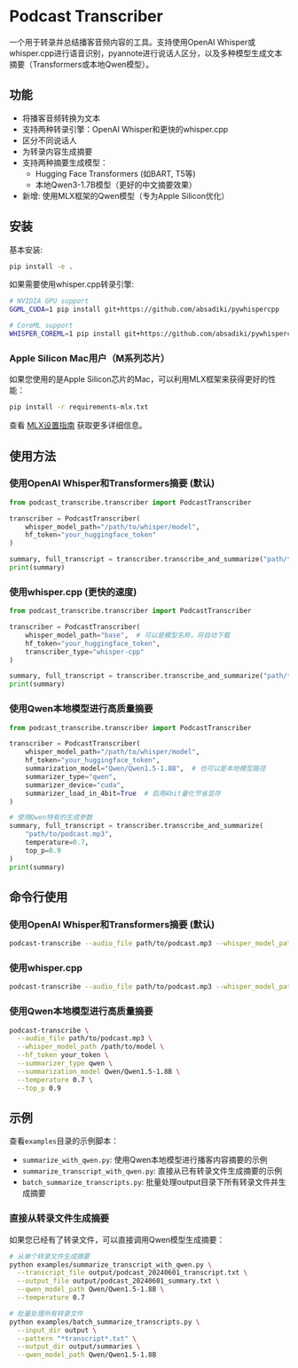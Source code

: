 # Podcast Transcriber

一个用于转录并总结播客音频内容的工具。支持使用OpenAI Whisper或whisper.cpp进行语音识别，pyannote进行说话人区分，以及多种模型生成文本摘要（Transformers或本地Qwen模型）。

## 功能

- 将播客音频转换为文本
- 支持两种转录引擎：OpenAI Whisper和更快的whisper.cpp
- 区分不同说话人
- 为转录内容生成摘要
- 支持两种摘要生成模型：
  - Hugging Face Transformers (如BART, T5等)
  - 本地Qwen3-1.7B模型（更好的中文摘要效果）
- 新增: 使用MLX框架的Qwen模型（专为Apple Silicon优化）

## 安装

基本安装:
```bash
pip install -e .
```

如果需要使用whisper.cpp转录引擎:
```bash
# NVIDIA GPU support
GGML_CUDA=1 pip install git+https://github.com/absadiki/pywhispercpp

# CoreML support
WHISPER_COREML=1 pip install git+https://github.com/absadiki/pywhispercpp
```

### Apple Silicon Mac用户（M系列芯片）

如果您使用的是Apple Silicon芯片的Mac，可以利用MLX框架来获得更好的性能：

```bash
pip install -r requirements-mlx.txt
```

查看 [MLX设置指南](docs/MLX_SETUP.md) 获取更多详细信息。

## 使用方法

### 使用OpenAI Whisper和Transformers摘要 (默认)

```python
from podcast_transcribe.transcriber import PodcastTranscriber

transcriber = PodcastTranscriber(
    whisper_model_path="/path/to/whisper/model",
    hf_token="your_huggingface_token"
)

summary, full_transcript = transcriber.transcribe_and_summarize("path/to/podcast.mp3")
print(summary)
```

### 使用whisper.cpp (更快的速度)

```python
from podcast_transcribe.transcriber import PodcastTranscriber

transcriber = PodcastTranscriber(
    whisper_model_path="base",  # 可以是模型名称，将自动下载
    hf_token="your_huggingface_token",
    transcriber_type="whisper-cpp"
)

summary, full_transcript = transcriber.transcribe_and_summarize("path/to/podcast.mp3")
print(summary)
```

### 使用Qwen本地模型进行高质量摘要

```python
from podcast_transcribe.transcriber import PodcastTranscriber

transcriber = PodcastTranscriber(
    whisper_model_path="/path/to/whisper/model",
    hf_token="your_huggingface_token",
    summarization_model="Qwen/Qwen1.5-1.8B",  # 也可以是本地模型路径
    summarizer_type="qwen",
    summarizer_device="cuda",
    summarizer_load_in_4bit=True  # 启用4bit量化节省显存
)

# 使用Qwen特有的生成参数
summary, full_transcript = transcriber.transcribe_and_summarize(
    "path/to/podcast.mp3",
    temperature=0.7,
    top_p=0.9
)
print(summary)
```

## 命令行使用

### 使用OpenAI Whisper和Transformers摘要 (默认)

```bash
podcast-transcribe --audio_file path/to/podcast.mp3 --whisper_model_path /path/to/model --hf_token your_token
```

### 使用whisper.cpp

```bash
podcast-transcribe --audio_file path/to/podcast.mp3 --whisper_model_path base --hf_token your_token --transcriber_type whisper-cpp
```

### 使用Qwen本地模型进行高质量摘要

```bash
podcast-transcribe \
  --audio_file path/to/podcast.mp3 \
  --whisper_model_path /path/to/model \
  --hf_token your_token \
  --summarizer_type qwen \
  --summarization_model Qwen/Qwen1.5-1.8B \
  --temperature 0.7 \
  --top_p 0.9
```

## 示例

查看`examples`目录的示例脚本：

- `summarize_with_qwen.py`: 使用Qwen本地模型进行播客内容摘要的示例
- `summarize_transcript_with_qwen.py`: 直接从已有转录文件生成摘要的示例
- `batch_summarize_transcripts.py`: 批量处理output目录下所有转录文件并生成摘要

### 直接从转录文件生成摘要

如果您已经有了转录文件，可以直接调用Qwen模型生成摘要：

```bash
# 从单个转录文件生成摘要
python examples/summarize_transcript_with_qwen.py \
  --transcript_file output/podcast_20240601_transcript.txt \
  --output_file output/podcast_20240601_summary.txt \
  --qwen_model_path Qwen/Qwen1.5-1.8B \
  --temperature 0.7

# 批量处理所有转录文件
python examples/batch_summarize_transcripts.py \
  --input_dir output \
  --pattern "*transcript*.txt" \
  --output_dir output/summaries \
  --qwen_model_path Qwen/Qwen1.5-1.8B
```